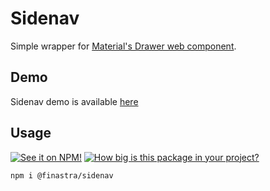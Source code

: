 # Sidenav

Simple wrapper for [Material's Drawer web component](https://material-components.github.io/material-web/demos/drawer/).

## Demo

Sidenav demo is available [here](https://finastra.github.io/finastra-design-system/?path=/story/components-sidenav--default)

## Usage

[![See it on NPM!](https://img.shields.io/npm/v/@finastra/sidenav?style=for-the-badge)](https://www.npmjs.com/package/@finastra/sidenav)
[![How big is this package in your project?](https://img.shields.io/bundlephobia/minzip/@finastra/sidenav?style=for-the-badge)](https://bundlephobia.com/result?p=@finastra/sidenav')

```
npm i @finastra/sidenav
```
